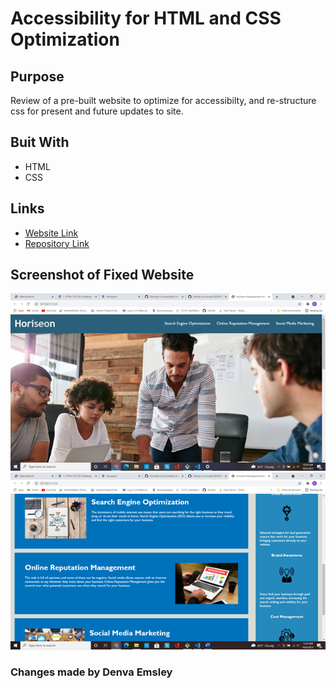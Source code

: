 # Accessibility for HTML and CSS Optimization

## Purpose
Review of a pre-built website to optimize for accessibilty, and re-structure css for present and future updates to site.

## Buit With
* HTML
* CSS

## Links
* [Website Link](https://demsley1.github.io/Accessibility-for-HTML-and-CSS-optimization/)
* [Repository Link](https://github.com/Demsley1/Accessibility-for-HTML-and-CSS-optimization.git)

## Screenshot of Fixed Website
![Picture of Screenshots From Deployed Website](./Develop\assets\Screenshots\Deployed1.png)![Picture 2](./Develop\assets\Screenshots\Deployed2.png) 

### Changes made by Denva Emsley


